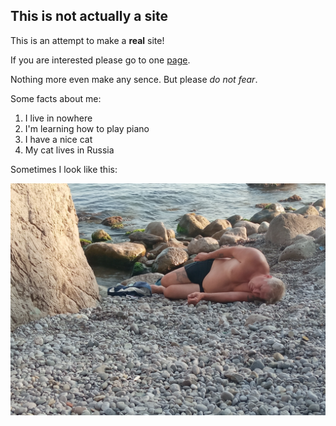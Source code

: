 ## This is not actually a site

This is an attempt to make a **real** site!

If you are interested please go to one [page](http://magineering.tilda.ws/ "Site after the war").

Nothing more even make any sence. But please _do not fear_. 

Some facts about me:

1. I live in nowhere
2. I'm learning how to play piano
3. I have a nice cat
4. My cat lives in Russia 

Sometimes I look like this:

![Due to the war everything went wrong](image.png)

